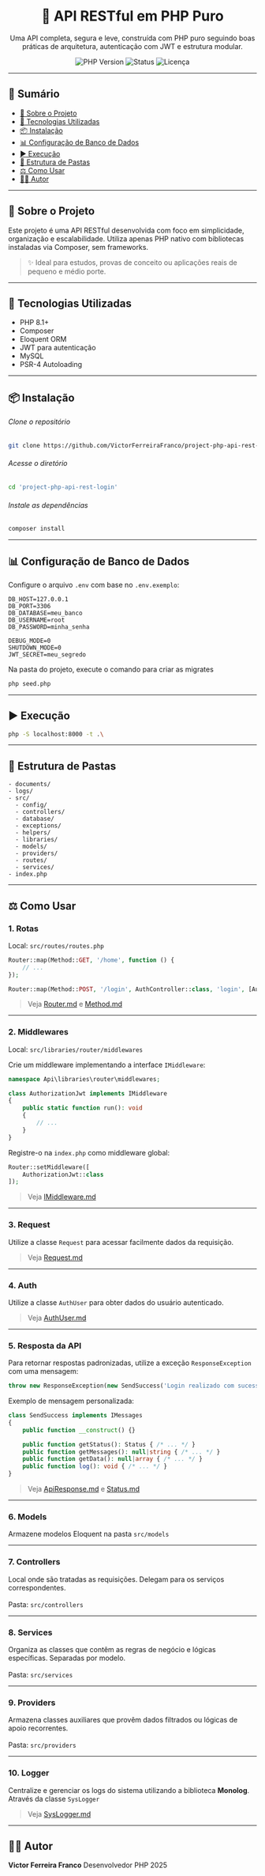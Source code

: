 <h1 align="center">🚀 API RESTful em PHP Puro</h1>

<p align="center">
  Uma API completa, segura e leve, construída com PHP puro seguindo boas práticas de arquitetura, autenticação com JWT e estrutura modular.
</p>

<p align="center">
  <img src="https://img.shields.io/badge/PHP-8.1-blue" alt="PHP Version" />
  <img src="https://img.shields.io/badge/Status-Em%20desenvolvimento-yellow" alt="Status" />
  <img src="https://img.shields.io/badge/Licença-MIT-green" alt="Licença" />
</p>

---

## 📁 Sumário

* [📖 Sobre o Projeto](#-sobre-o-projeto)
* [🧰 Tecnologias Utilizadas](#-tecnologias-utilizadas)
* [📦 Instalação](#-instalação)
* [📊 Configuração de Banco de Dados](#-configuração-de-banco-de-dados)
* [▶️ Execução](#-execução)
* [📂 Estrutura de Pastas](#-estrutura-de-pastas)
* [⚖️ Como Usar](#-como-usar)
* [🧑‍💻 Autor](#-autor)

---

## 📖 Sobre o Projeto

Este projeto é uma API RESTful desenvolvida com foco em simplicidade, organização e escalabilidade. Utiliza apenas PHP nativo com bibliotecas instaladas via Composer, sem frameworks.

> ✨ Ideal para estudos, provas de conceito ou aplicações reais de pequeno e médio porte.

---

## 🧰 Tecnologias Utilizadas

* PHP 8.1+
* Composer
* Eloquent ORM
* JWT para autenticação
* MySQL
* PSR-4 Autoloading

---

## 📦 Instalação

###### Clone o repositório
```bash
git clone https://github.com/VictorFerreiraFranco/project-php-api-rest-login.git
```

###### Acesse o diretório
```bash
cd 'project-php-api-rest-login'
```

###### Instale as dependências
```bash
composer install
```


---

## 📊 Configuração de Banco de Dados

Configure o arquivo `.env` com base no `.env.exemplo`:

```dotenv
DB_HOST=127.0.0.1
DB_PORT=3306
DB_DATABASE=meu_banco
DB_USERNAME=root
DB_PASSWORD=minha_senha

DEBUG_MODE=0
SHUTDOWN_MODE=0
JWT_SECRET=meu_segredo
```

Na pasta do projeto, execute o comando para criar as migrates
```bash
php seed.php
```

---

## ▶️ Execução

```bash
php -S localhost:8000 -t .\
```

---

## 📂 Estrutura de Pastas

```text
- documents/
- logs/
- src/
  - config/
  - controllers/
  - database/
  - exceptions/
  - helpers/
  - libraries/
  - models/
  - providers/
  - routes/
  - services/
- index.php
```

---

## ⚖ Como Usar

### 1. Rotas

Local: `src/routes/routes.php`

```php
Router::map(Method::GET, '/home', function () {
    // ...
});

Router::map(Method::POST, '/login', AuthController::class, 'login', [AuthorizationJwt::class]);
```

> Veja [Router.md](documents/libraries/router/Router.md) e [Method.md](documents/libraries/router/Method.md)

---

### 2. Middlewares

Local: `src/libraries/router/middlewares`

Crie um middleware implementando a interface `IMiddleware`:

```php
namespace Api\libraries\router\middlewares;

class AuthorizationJwt implements IMiddleware
{
    public static function run(): void
    {
        // ...
    }
}
```

Registre-o na `index.php` como middleware global:

```php
Router::setMiddleware([
    AuthorizationJwt::class
]);
```

> Veja [IMiddleware.md](documents/libraries/router/middleware/IMiddleware.md)

---

### 3. Request

Utilize a classe `Request` para acessar facilmente dados da requisição.

> Veja [Request.md](documents/libraries/request/Request.md)

---

### 4. Auth

Utilize a classe `AuthUser` para obter dados do usuário autenticado.

> Veja [AuthUser.md](documents/libraries/auth/AuthUser.md)

---

### 5. Resposta da API

Para retornar respostas padronizadas, utilize a exceção `ResponseException` com uma mensagem:

```php
throw new ResponseException(new SendSuccess('Login realizado com sucesso!'));
```

Exemplo de mensagem personalizada:

```php
class SendSuccess implements IMessages
{    
    public function __construct() {}

    public function getStatus(): Status { /* ... */ }
    public function getMessages(): null|string { /* ... */ }
    public function getData(): null|array { /* ... */ }
    public function log(): void { /* ... */ }
}
```

> Veja [ApiResponse.md](documents/libraries/apiResponse/ApiResponse.md) e [Status.md](documents/libraries/apiResponse/Status.md)

---

### 6. Models

Armazene modelos Eloquent na pasta `src/models`

---

### 7. Controllers

Local onde são tratadas as requisições. Delegam para os serviços correspondentes.
<br><br>Pasta: `src/controllers`

---

### 8. Services

Organiza as classes que contêm as regras de negócio e lógicas específicas. Separadas por modelo.
<br><br>Pasta: `src/services`

---

### 9. Providers

Armazena classes auxiliares que provêm dados filtrados ou lógicas de apoio recorrentes.
<br><br>Pasta: `src/providers`

---

### 10. Logger

Centralize e gerenciar os logs do sistema utilizando a biblioteca **Monolog**. Através da classe `SysLogger`
> Veja [SysLogger.md](documents/libraries/sysLogger/sysLogger.md)

---

## 🧑‍💻 Autor

**Victor Ferreira Franco**
Desenvolvedor PHP
2025

